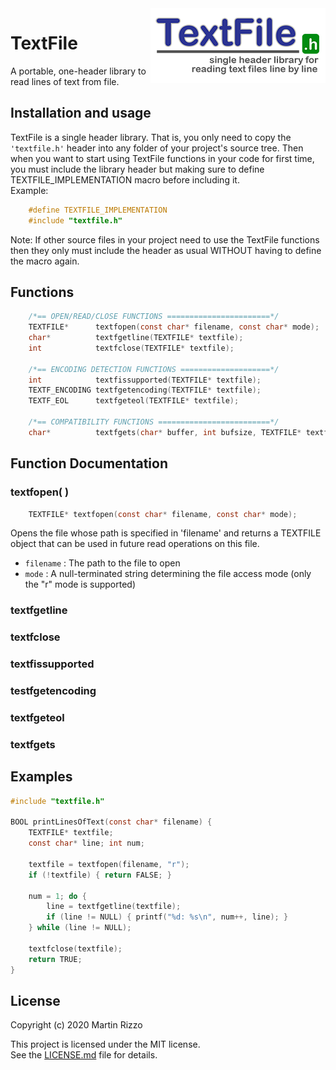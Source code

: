 <img alt="TextFile logo" src="develop/TextFile.png" align="right"/>


TextFile
========

A portable, one-header library to read lines of text from file.


Installation and usage
----------------------
TextFile is a single header library. That is, you only need to copy the `'textfile.h'` header into any folder of your project's source tree. Then when you want to start using TextFile functions in your code for first time, you must include the library header but making sure to define TEXTFILE_IMPLEMENTATION macro before including it.  
Example:

```C
    #define TEXTFILE_IMPLEMENTATION
    #include "textfile.h"
```

Note: If other source files in your project need to use the TextFile functions then they only must include the header as usual WITHOUT having to define the macro again.

Functions
---------

```C
    /*== OPEN/READ/CLOSE FUNCTIONS =======================*/
    TEXTFILE*      textfopen(const char* filename, const char* mode);
    char*          textfgetline(TEXTFILE* textfile);
    int            textfclose(TEXTFILE* textfile);
    
    /*== ENCODING DETECTION FUNCTIONS ====================*/
    int            textfissupported(TEXTFILE* textfile);
    TEXTF_ENCODING textfgetencoding(TEXTFILE* textfile);
    TEXTF_EOL      textfgeteol(TEXTFILE* textfile);
    
    /*== COMPATIBILITY FUNCTIONS =========================*/
    char*          textfgets(char* buffer, int bufsize, TEXTFILE* textfile);
```

Function Documentation
----------------------

### textfopen( )
```C
    TEXTFILE* textfopen(const char* filename, const char* mode);
```

Opens the file whose path is specified in 'filename' and returns a TEXTFILE object that can be used in future read operations on this file.

  * `filename` : The path to the file to open
  * `mode` : A null-terminated string determining the file access mode (only the "r" mode is supported)


### textfgetline
### textfclose

### textfissupported
### testfgetencoding
### textfgeteol

### textfgets


Examples
--------

```C
#include "textfile.h"

BOOL printLinesOfText(const char* filename) {
    TEXTFILE* textfile;
    const char* line; int num;
    
    textfile = textfopen(filename, "r");
    if (!textfile) { return FALSE; }
    
    num = 1; do {
        line = textfgetline(textfile);
        if (line != NULL) { printf("%d: %s\n", num++, line); }
    } while (line != NULL);
    
    textfclose(textfile);
    return TRUE;
}

```

License
-------

Copyright (c) 2020 Martin Rizzo

This project is licensed under the MIT license.  
See the [LICENSE.md]("LICENSE.md") file for details.

